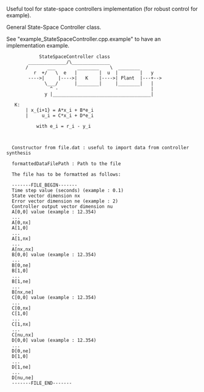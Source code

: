 Useful tool for state-space controllers implementation (for robust control for example).


General State-Space Controller class.

 See "example_StateSpaceController.cpp.example" to have an implementation example.
 
                StateSpaceController class
            ______________/\______________
           /       ___        ________    \  ________
              r  +/   \  e   |        |  u  |        |   y
            ---->|     |---->|   K    |---->| Plant  |---+-->
                  \___/      |________|     |________|   |
                    ^ -                                  |
                  y |____________________________________|
 
       K:
           | x_{i+1} = A*x_i + B*e_i
           |     u_i = C*x_i + D*e_i
 
               with e_i = r_i - y_i
 


      Constructor from file.dat : useful to import data from controller synthesis
     
      formattedDataFilePath : Path to the file
     
      The file has to be formatted as follows:
     
      -------FILE_BEGIN-------
      Time step value (seconds) (example : 0.1)
      State vector dimension nx
      Error vector dimension ne (example : 2)
      Controller output vector dimension nu
      A[0,0] value (example : 12.354)
      ...
      A[0,nx]
      A[1,0]
      ...
      A[1,nx]
      ...
      A[nx,nx]
      B[0,0] value (example : 12.354)
      ...
      B[0,ne]
      B[1,0]
      ...
      B[1,ne]
      ...
      B[nx,ne]
      C[0,0] value (example : 12.354)
      ...
      C[0,nx]
      C[1,0]
      ...
      C[1,nx]
      ...
      C[nu,nx]
      D[0,0] value (example : 12.354)
      ...
      D[0,ne]
      D[1,0]
      ...
      D[1,ne]
      ...
      D[nu,ne]
      -------FILE_END-------
